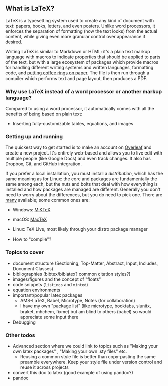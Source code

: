 ## What is LaTeX?

LaTeX is a typesetting system used to create any kind of document with text: papers, books, letters, and even posters. Unlike word processors, it enforces the separation of formatting (how the text looks) from the actual content, while giving even more granular control over appearance if desired.

Writing LaTeX is similar to Markdown or HTML: it's a plain text markup language with macros to indicate properties that should be applied to parts of the text, but with a large ecosystem of packages which provide macros for handling different writing systems and written languages, formatting code, and [putting coffee rings on paper](http://legacy.hanno-rein.de/hanno-rein.de/archives/349). The file is then run through a compiler which performs text and page layout, then produces a PDF.

<!-- It combines a macro-based markup language with a  -->

<!-- To write in LaTeX  -->

### Why use LaTeX instead of a word processor or another markup language?

Compared to using a word processor, it automatically comes with all the benefits of being based on plain text:
- Inserting fully-customizable tables, equations, and images

### Getting up and running

The quickest way to get started is to make an account on [Overleaf](https://www.overleaf.com) and create a new project. It's entirely web-based and allows you to live edit with multiple people (like Google Docs) and even track changes. It also has Dropbox, Git, and GitHub integration.

If you prefer a local installation, you must install a *distribution*, which has the same meaning as for Linux: the core and packages are fundamentally the same among each, but the nuts and bolts that deal with how everything is installed and how packages are managed are different. Generally you don't need to worry about the differences, but you do need to pick one. There are [many](https://tex.stackexchange.com/q/239199) available; some common ones are:
- Windows: [MiKTeX](https://miktex.org/)
- macOS: [MacTeX](http://tug.org/mactex/)
- Linux: TeX Live, most likely through your distro package manager

- How to "compile"?

### Topics to cover

- document structure (Sectioning, Top-Matter, Abstract, Input, Includes, Document Classes)
- bibliographies (bibtex/biblatex? common citation styles?)
- images/figures and the concept of "floats"
- code snippets (`listings` and `minted`)
- equation environments
- important/popular latex packages
  - AMS-LaTeX, Babel, Microtype, Notes (for collaboration)
  - I have my own "package list" (like microtype, booktabs, siunitx, braket, mhchem, fixme) but am blind to others (babel) so would appreciate some input there
- Debugging

### Other todos

- Advanced section where we could link to topics such as "Making your own latex packages" , "Making your own .sty files" etc.
  - Reusing a common style file is better than copy-pasting the same preamble everywhere. Keep your style file under version control and reuse it across projects
- convert this doc to latex (good example of using pandoc?)
- pandoc
